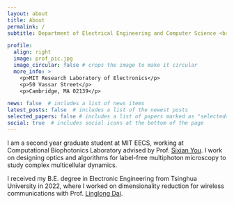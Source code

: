 ```yaml
---
layout: about
title: About
permalink: /
subtitle: Department of Electrical Engineering and Computer Science <br> Massachusetts Institute of Technology

profile:
  align: right
  image: prof_pic.jpg
  image_circular: false # crops the image to make it circular
  more_info: >
    <p>MIT Research Laboratory of Electronics</p>
    <p>50 Vassar Street</p>
    <p>Cambridge, MA 02139</p>

news: false  # includes a list of news items
latest_posts: false  # includes a list of the newest posts
selected_papers: false # includes a list of papers marked as "selected={true}"
social: true  # includes social icons at the bottom of the page
---
```


I am a second year graduate student at MIT EECS, working at Computational Biophotonics Laboratory advised by Prof. [Sixian You](https://www.rle.mit.edu/yougroup/). I work on designing optics and algorithms for label-free multiphoton microscopy to study complex multicellular dynamics.

I received my B.E. degree in Electronic Engineering from Tsinghua University in 2022, where I worked on dimensionality reduction for wireless communications with Prof. [Linglong Dai](http://oa.ee.tsinghua.edu.cn/dailinglong/).
